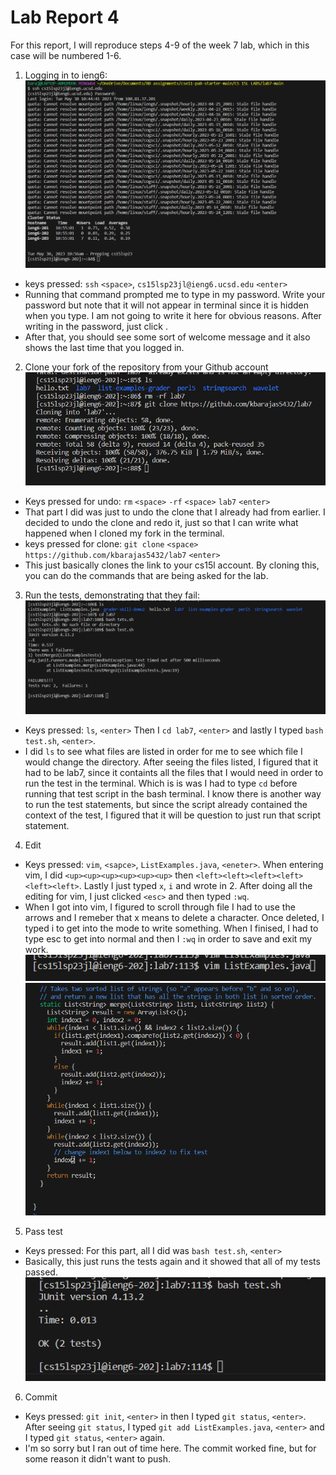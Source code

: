 # Lab Report 4
For this report, I will reproduce steps 4-9 of the week 7 lab, which in this case will be numbered 1-6.

1. Logging in to ieng6:
![Image](Wholelog.png)
- keys pressed: `ssh` `<space>`, `cs15lsp23jl@ieng6.ucsd.edu` `<enter>`
- Running that command prompted me to type in my password. Write your password but note that it will not appear in terminal since it is hidden when you type. I am not going to write it here for obvious reasons. After writing in the password, just click <enter>.
- After that, you should see some sort of welcome message and it also shows the last time that you logged in.

 2. Clone your fork of the repository from your Github account
 ![Image](Clonelab7.png)
  - Keys pressed for undo: `rm` `<space>` `-rf` `<space>` `lab7` `<enter>` 
  - That part I did was just to undo the clone that I already had from earlier. I decided to undo the clone and redo it, just so that I can write what happened when I cloned my fork in the terminal.
  - keys pressed for clone: `git clone` `<space>` `https://github.com/kbarajas5432/lab7` `<enter>`
  - This just basically clones the link to your cs15l account. By cloning this, you can do the commands that are being asked for the lab.
 
 3. Run the tests, demonstrating that they fail:
 ![Image](Testfail2.png)
 - Keys pressed: `ls`, `<enter>` Then I `cd lab7`, `<enter>` and lastly I typed `bash test.sh`, `<enter>`. 
 - I did `ls` to see what files are listed in order for me to see which file I would change the directory. After seeing the files listed, I figured that it had to be lab7, since it containts all the files that I would need in order to run the test in the terminal. Which is is was I had to type `cd` before running that test script in the bash terminal. I know there is another way to run the test statements, but since the script already contained the context of the test, I figured that it will be question to just run that script statement.
 
 4. Edit 
 - Keys pressed: `vim`, `<sapce>`, `ListExamples.java`, `<eneter>`. When entering vim, I did `<up><up><up><up><up><up>` then `<left><left><left><left><left><left>`. Lastly I just typed `x`, `i` and wrote in 2. After doing all the editing for vim, I just clicked `<esc>` and then typed `:wq`.
 - When I got into vim, I figured to scroll through file I had to use the arrows and I remeber that x means to delete a character. Once deleted, I typed i to get into the mode to write something. When I finised, I had to type esc to get into normal and then I `:wq` in order to save and exit my work.
 ![Image](Vimshow.png)
 ![Image](Indexfix2.png)
 
 5. Pass test
 - Keys pressed: For this part, all I did was `bash test.sh`, `<enter>`
 - Basically, this just runs the tests again and it showed that all of my tests passed.
 ![Image](Workingtest2.png)
 
 6. Commit 
 - Keys pressed: `git init`, `<enter>` in then I typed `git status`, `<enter>`. After seeing `git status`, I typed `git add ListExamples.java`, `<enter>` and I typed `git status`, `<enter>` again.
 - I'm so sorry but I ran out of time here. The commit worked fine, but for some reason it didn't want to push.
